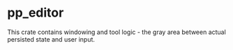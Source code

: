 # pp_editor

This crate contains windowing and tool logic - the gray area between actual
persisted state and user input.
